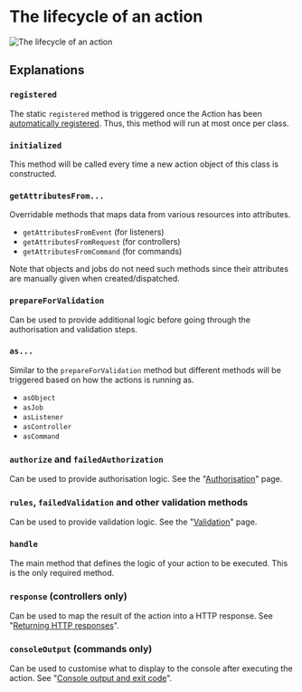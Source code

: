 # The lifecycle of an action

![The lifecycle of an action](/lifecycle.png)

## Explanations

### `registered`

The static `registered` method is triggered once the Action has been [automatically registered](/registering-actions.html). Thus, this method will run at most once per class.

### `initialized`

This method will be called every time a new action object of this class is constructed.

### `getAttributesFrom...`

Overridable methods that maps data from various resources into attributes.
- `getAttributesFromEvent` (for listeners)
- `getAttributesFromRequest` (for controllers)
- `getAttributesFromCommand` (for commands)

Note that objects and jobs do not need such methods since their attributes are manually given when created/dispatched.

### `prepareForValidation`

Can be used to provide additional logic before going through the authorisation and validation steps.

### `as...`

Similar to the `prepareForValidation` method but different methods will be triggered based on how the actions is running as.
- `asObject`
- `asJob`
- `asListener`
- `asController`
- `asCommand`

### `authorize` and `failedAuthorization`

Can be used to provide authorisation logic. See the "[Authorisation](/authorisation.html)" page.

### `rules`, `failedValidation` and other validation methods

Can be used to provide validation logic. See the "[Validation](/validation.html)" page.

### `handle`

The main method that defines the logic of your action to be executed. This is the only required method.

### `response` (controllers only)

Can be used to map the result of the action into a HTTP response. See "[Returning HTTP responses](/actions-as-controllers.html#returning-http-responses)".

### `consoleOutput` (commands only)

Can be used to customise what to display to the console after executing the action. See "[Console output and exit code](/actions-as-commands.html#console-output-and-exit-code)".
